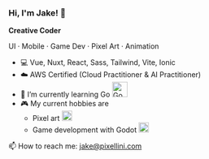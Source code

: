 ### Hi, I'm Jake! 👋
**Creative Coder**

UI · Mobile · Game Dev · Pixel Art · Animation

<!--
**pixellini/pixellini** is a ✨ _special_ ✨ repository because its `README.md` (this file) appears on your GitHub profile.

Here are some ideas to get you started:

- 🔭 I’m currently working on ...
- 👯 I’m looking to collaborate on ...
- 🤔 I’m looking for help with ...
- ⚡ Fun fact: ...
- 😄 Pronouns: ...

-->

- 💻 Vue, Nuxt, React, Sass, Tailwind, Vite, Ionic
- ☁️ AWS Certified (Cloud Practitioner & AI Practitioner)
- 🌱 I’m currently learning Go <img src="https://www.evanmiller.org/images/four-days-of-go/gopher3.png" alt="Go Gopher" width="30">
- 🎮 My current hobbies are
  - Pixel art <img src="https://upload.wikimedia.org/wikipedia/commons/thumb/6/69/Logo_Aseprite.svg/1200px-Logo_Aseprite.svg.png" alt="Aseprite logo" height="20">
  - Game development with Godot <img src="https://upload.wikimedia.org/wikipedia/commons/thumb/6/6a/Godot_icon.svg/2048px-Godot_icon.svg.png" alt="Godot logo" height="20" >

📫 How to reach me: jake@pixellini.com

